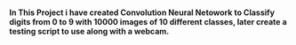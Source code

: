 #### In This Project i have created Convolution Neural Netowork to Classify digits from 0 to 9 with 10000 images of 10 different classes, later create a testing script to use along with a webcam.
